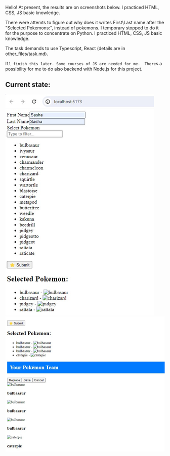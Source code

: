 Hello! At present, the results are on screenshots below. 
I practiced HTML, CSS, JS basic knowledge. 

There were attemts to figure out why does it writes First\Last name after the "Selected Pokemons:", instead of pokemons. I temporary stopped to do it for the purpose to concentrate on Python. 
I practiced HTML, CSS, JS basic knowledge. 

The task demands to use Typescript, React (details are in other_files/task.md).

I`ll finish this later. Some courses of JS are needed for me. 
There`s a possibility for me to do also backend with Node.js for this project.

## Current state:

<img src="/images/interface1.jpg" />

<img src="/images/interface2.jpg" />